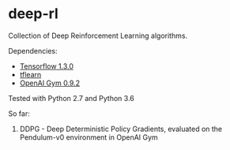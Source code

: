 # deep-rl
Collection of Deep Reinforcement Learning algorithms.

Dependencies: 

* [Tensorflow 1.3.0](https://www.tensorflow.org/install/)
* [tflearn](http://tflearn.org/installation/)
* [OpenAI Gym 0.9.2](https://github.com/openai/gym/)

Tested with Python 2.7 and Python 3.6

So far: 

1. DDPG - Deep Deterministic Policy Gradients, evaluated on the Pendulum-v0 environment in OpenAI Gym
